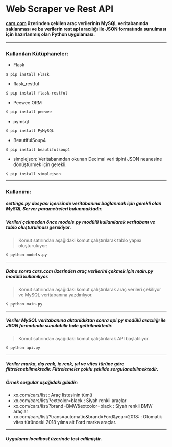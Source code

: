 # Web Scraper ve Rest API

#### [cars.com](https://www.cars.com) üzerinden çekilen araç verilerinin MySQL veritabanında saklanması ve bu verilerin rest api aracılığı ile JSON formatında sunulması için hazırlanmış olan Python uygulaması.

---
### Kullanılan Kütüphaneler:
- Flask
```shell
$ pip install Flask
```
- flask_restful
```shell
$ pip install flask-restful
```
- Peewee ORM
```shell
$ pip install peewee
```
- pymsql
```shell
$ pip install PyMySQL
```
- BeautifulSoup4
```shell
$ pip install beautifulsoup4
```
- simplejson: Veritabanından okunan Decimal veri tipini JSON nesnesine dönüştürmek için gerekli.
```shell
$ pip install simplejson
```
---
### Kullanımı:

##### settings.py dosyası içerisinde veritabanına bağlanmak için gerekli olan MySQL Server parametreleri bulunmaktadır.
##### Verileri çekmeden önce models.py modülü kullanılarak veritabanı ve tablo oluşturulması gerekiyor.
> Komut satırından aşağıdaki komut çalıştırılarak tablo yapısı oluşturuluyor:
```shell
$ python models.py
```
---
##### Daha sonra cars.com üzerinden araç verilerini çekmek için main.py modülü kullanılıyor.
> Komut satırından aşağıdaki komut çalıştırılarak araç verileri çekiliyor ve MySQL veritabanına yazdırılıyor.
```shell
$ python main.py
```
---
##### Veriler MySQL veritabanına aktarıldıktan sonra api.py modülü aracılığı ile JSON formatında sunulabilir hale getirilmektedir.
> Komut satırından aşağıdaki komut çalıştırılarak API başlatılıyor. 
```shell
$ python api.py
```

---
##### Veriler marka, dış renk, iç renk, yıl ve vites türüne göre filtrelenebilmektedir. Filtrelemeler çoklu şekilde sorgulanabilmektedir.
##### Örnek sorgular aşağıdaki gibidir:

- xx.com/cars/list : Araç listesinin tümü
- xx.com/cars/list/?extcolor=black : Siyah renkli araçlar
- xx.com/cars/list/?brand=BMW&extcolor=black : Siyah renkli BMW araçlar
- xx.com/cars/list/?trans=automatic&brand=Ford&year=2018: : Otomatik vites türündeki 2018 yılına ait Ford marka araçlar.

---
##### Uygulama localhost üzerinde test edilmiştir. 
